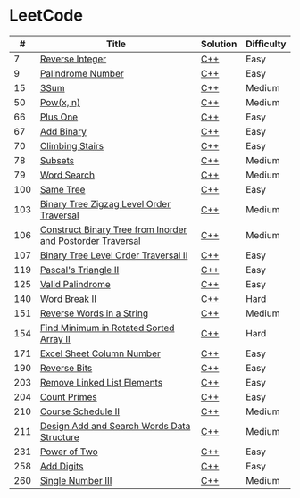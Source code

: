 LeetCode
========

| # | Title | Solution | Difficulty |
|---| ----- | -------- | ---------- |
|7|[Reverse Integer](https://leetcode.com/problems/reverse-integer/) | [C++](https://github.com/AgyeyaMishra/leetcode/blob/master/algorithms/cpp/reverseInteger.cpp)|Easy|
|9|[Palindrome Number](https://leetcode.com/problems/palindrome-number/) | [C++](https://github.com/AgyeyaMishra/leetcode/blob/master/algorithms/cpp/palindromeNumber.cpp)|Easy|
|15|[3Sum](https://leetcode.com/problems/3sum/) | [C++](https://github.com/AgyeyaMishra/leetcode/blob/master/algorithms/cpp/3Sum.cpp)|Medium|
|50|[Pow(x, n)](https://leetcode.com/problems/powx-n/) | [C++](https://github.com/AgyeyaMishra/leetcode/blob/master/algorithms/cpp/Pow(x%2C%20n).cpp)|Medium|
|66|[Plus One](https://leetcode.com/problems/plus-one/) | [C++](https://github.com/AgyeyaMishra/leetcode/blob/master/algorithms/cpp/plusOne.cpp)|Easy|
|67|[Add Binary](https://leetcode.com/problems/add-binary/) | [C++](https://github.com/AgyeyaMishra/leetcode/blob/master/algorithms/cpp/addBinary.cpp)|Easy|
|70|[Climbing Stairs](https://leetcode.com/problems/climbing-stairs/) | [C++](https://github.com/AgyeyaMishra/leetcode/blob/master/algorithms/cpp/climbingStairs.cpp)|Easy|
|78|[Subsets](https://leetcode.com/problems/subsets/) | [C++](https://github.com/AgyeyaMishra/leetcode/blob/master/algorithms/cpp/subsets.cpp)|Medium|
|79|[Word Search](https://leetcode.com/problems/word-search/) | [C++](https://github.com/AgyeyaMishra/leetcode/blob/master/algorithms/cpp/wordSearch.cpp)|Medium|
|100|[Same Tree](https://leetcode.com/problems/same-tree/) | [C++](https://github.com/AgyeyaMishra/leetcode/blob/master/algorithms/cpp/sameTree.cpp)|Easy|
|103|[Binary Tree Zigzag Level Order Traversal](https://leetcode.com/problems/binary-tree-zigzag-level-order-traversal/) | [C++](https://github.com/AgyeyaMishra/leetcode/blob/master/algorithms/cpp/binaryTreeZigzagLevelOrderTraversal.cpp)|Medium|
|106|[Construct Binary Tree from Inorder and Postorder Traversal](https://leetcode.com/problems/construct-binary-tree-from-inorder-and-postorder-traversal/) | [C++](https://github.com/AgyeyaMishra/leetcode/blob/master/algorithms/cpp/constructBinaryTreeFromInorderAndPostorderTraversal.cpp)|Medium|
|107|[Binary Tree Level Order Traversal II](https://leetcode.com/problems/binary-tree-level-order-traversal-ii/) | [C++](https://github.com/AgyeyaMishra/leetcode/blob/master/algorithms/cpp/binaryTreeLevelOrderTraversalII.cpp)|Easy|
|119|[Pascal's Triangle II](https://leetcode.com/problems/pascals-triangle-ii/) | [C++](https://github.com/AgyeyaMishra/leetcode/blob/master/algorithms/cpp/pascalsTriangleII.cpp)|Easy|
|125|[Valid Palindrome](https://leetcode.com/problems/valid-palindrome/) | [C++](https://github.com/AgyeyaMishra/leetcode/blob/master/algorithms/cpp/validPalindrome.cpp)|Easy|
|140|[Word Break II](https://leetcode.com/problems/word-break-ii/) | [C++](https://github.com/AgyeyaMishra/leetcode/blob/master/algorithms/cpp/wordBreakII.cpp)|Hard|
|151|[Reverse Words in a String](https://leetcode.com/problems/reverse-words-in-a-string/) | [C++](https://github.com/AgyeyaMishra/leetcode/blob/master/algorithms/cpp/reverseWordsInAString.cpp)|Medium|
|154|[Find Minimum in Rotated Sorted Array II](https://leetcode.com/problems/find-minimum-in-rotated-sorted-array-ii/) | [C++](https://github.com/AgyeyaMishra/leetcode/blob/master/algorithms/cpp/findMinimumInRotatedSortedArrayII.cpp)|Hard|
|171|[Excel Sheet Column Number](https://leetcode.com/problems/excel-sheet-column-number/) | [C++](https://github.com/AgyeyaMishra/leetcode/blob/master/algorithms/cpp/excelSheetColumnNumber.cpp)|Easy|
|190|[Reverse Bits](https://leetcode.com/problems/reverse-bits/) | [C++](https://github.com/AgyeyaMishra/leetcode/blob/master/algorithms/cpp/reverseBits.cpp)|Easy|
|203|[Remove Linked List Elements](https://leetcode.com/problems/remove-linked-list-elements/) | [C++](https://github.com/AgyeyaMishra/leetcode/blob/master/algorithms/cpp/removeLinkedListElements.cpp)|Easy|
|204|[Count Primes](https://leetcode.com/problems/count-primes/) | [C++](https://github.com/AgyeyaMishra/leetcode/blob/master/algorithms/cpp/countPrimes.cpp)|Easy|
|210|[Course Schedule II](https://leetcode.com/problems/course-schedule-ii/) | [C++](https://github.com/AgyeyaMishra/leetcode/blob/master/algorithms/cpp/courseScheduleII.cpp)|Medium|
|211|[Design Add and Search Words Data Structure](https://leetcode.com/problems/design-add-and-search-words-data-structure/) | [C++](https://github.com/AgyeyaMishra/leetcode/blob/master/algorithms/cpp/designAddAndSearchWordsDataStructure.cpp)|Medium|
|231|[Power of Two](https://leetcode.com/problems/power-of-two/) | [C++](https://github.com/AgyeyaMishra/leetcode/blob/master/algorithms/cpp/powerOfTwo.cpp)|Easy|
|258|[Add Digits](https://leetcode.com/problems/add-digits/) | [C++](https://github.com/AgyeyaMishra/leetcode/blob/master/algorithms/cpp/addDigits.cpp)|Easy|
|260|[Single Number III](https://leetcode.com/problems/single-number-iii/) | [C++](https://github.com/AgyeyaMishra/leetcode/blob/master/algorithms/cpp/singleNumberIII.cpp)|Medium|


